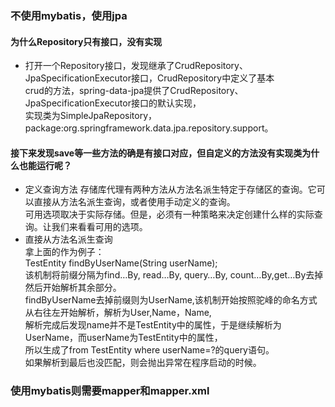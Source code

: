 ### 不使用mybatis，使用jpa
#### 为什么Repository只有接口，没有实现
- 打开一个Repository接口，发现继承了CrudRepository、JpaSpecificationExecutor接口，CrudRepository中定义了基本  
crud的方法，spring-data-jpa提供了CrudRepository、JpaSpecificationExecutor接口的默认实现，  
实现类为SimpleJpaRepository，package:org.springframework.data.jpa.repository.support。
#### 接下来发现save等一些方法的确是有接口对应，但自定义的方法没有实现类为什么也能运行呢？
- 定义查询方法
存储库代理有两种方法从方法名派生特定于存储区的查询。它可以直接从方法名派生查询，或者使用手动定义的查询。  
可用选项取决于实际存储。但是，必须有一种策略来决定创建什么样的实际查询。让我们来看看可用的选项。   
- 直接从方法名派生查询  
拿上面的作为例子：  
TestEntity findByUserName(String userName);  
该机制将前缀分隔为find…By, read…By, query…By, count…By,get…By去掉然后开始解析其余部分。  
findByUserName去掉前缀则为UserName,该机制开始按照驼峰的命名方式从右往左开始解析，解析为User,Name，Name,  
解析完成后发现name并不是TestEntity中的属性，于是继续解析为UserName，而userName为TestEntity中的属性，  
所以生成了from TestEntity where userName=?的query语句。  
如果解析到最后也没匹配，则会抛出异常在程序启动的时候。  

### 使用mybatis则需要mapper和mapper.xml


